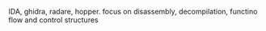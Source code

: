 IDA, ghidra, radare, hopper.
focus on disassembly, decompilation, functino flow and control structures